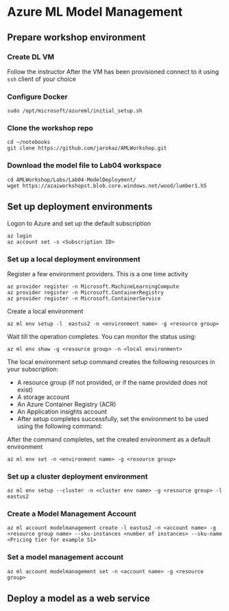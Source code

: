 # Azure ML Model Management

## Prepare workshop environment
### Create DL VM
Follow the instructor
After the VM has been provisioned connect to it using `ssh` client of your choice

### Configure Docker
```
sudo /opt/microsoft/azureml/initial_setup.sh
```

### Clone the workshop repo
```
cd ~/notebooks
git clone https://github.com/jarokaz/AMLWorkshop.git
```
### Download the model file to Lab04 workspace
```
cd AMLWorkshop/Labs/Lab04-ModelDeployment/
wget https://azaiworkshopst.blob.core.windows.net/wood/lumber1.h5
```

## Set up deployment environments
Logon to Azure and set up the default subscription
```
az login
az account set -s <Subscription ID>
```

### Set up a local deployment environment
Register a few environment providers. This is a one time activity
```
az provider register -n Microsoft.MachineLearningCompute
az provider register -n Microsoft.ContainerRegistry
az provider register -n Microsoft.ContainerService
```

Create a local environment

```
az ml env setup -l  eastus2 -n <environment name> -g <resource group>
```

Wait till the operation completes. You can monitor the status using:
```
az ml env show -g <resource group> -n <local environment>
```

The local environment setup command creates the following resources in your subscription:

- A resource group (if not provided, or if the name provided does not exist)
- A storage account
- An Azure Container Registry (ACR)
- An Application insights account
- After setup completes successfully, set the environment to be used using the following command:

After the command completes, set the created environment as a default environment
```
az ml env set -n <environment name> -g <resource group>
```
### Set up a cluster deployment environment
```
az ml env setup --cluster -n <cluster env name> -g <resource group> -l eastus2

```
### Create a Model Management Account
```
az ml account modelmanagement create -l eastus2 -n <account name> -g <resource group name> --sku-instances <number of instances> --sku-name <Pricing tier for example S1>
```

### Set a model management account
```
az ml account modelmanagement set -n <account name> -g <resource group>
```

## Deploy a model as a web service



